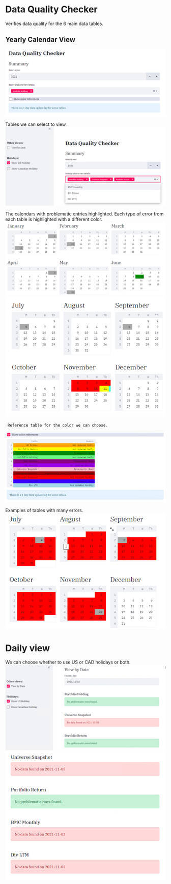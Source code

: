 # Data Quality Checker
Verifies data quality for the 6 main data tables.

## Yearly Calendar View
![Summary view](screenshot_selection.png)
  
  Tables we can select to view.
![Selection dropdown](screenshot_selection_dropdown.png)
  
  The calendars with problematic entries highlighted. Each type of error from each table is highlighted with a different color.
![Jan to June](prob_cal_jan_june.png)
![July to December](prob_calendar_july_decem_2021.png)
  
     
     Reference table for the color we can choose.
![Daily view selection](color_ref.png)
  
  Examples of tables with many errors.
![Daily view selection](prob_calendar_july_decem.png)

# Daily view
We can choose whether to use US or CAD holidays or both.
![Daily view selection](daily_view_selection.png)
![Daily view selection](daily_view_messages.png)

